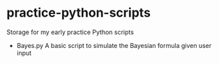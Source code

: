 # practice-python-scripts
Storage for my early practice Python scripts

- Bayes.py
  A basic script to simulate the Bayesian formula given user input
